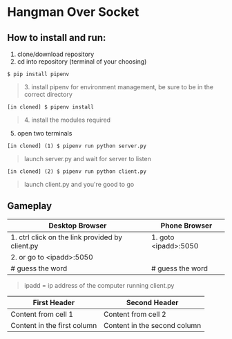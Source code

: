# Hangman Over Socket

## How to install and run:

1. clone/download repository <br>
2. cd into repository (terminal of your choosing)

```$ pip install pipenv```
> 3.&nbsp;install pipenv for environment management, be sure to be in the correct directory

```[in cloned] $ pipenv install```

> 4.&nbsp;install the modules required

5. open two terminals

```[in cloned] (1) $ pipenv run python server.py```

> launch server.py and wait for server to listen 

```[in cloned] (2) $ pipenv run python client.py```

> launch client.py and you're good to go

## Gameplay

Desktop Browser | Phone Browser
--------------- | -------------
1. ctrl click on the link provided by client.py | 1. goto \<ipadd\>:5050
2. or go to \<ipadd\>:5050 | 
\# guess the word | \# guess the word

> ipadd = ip address of the computer running client.py


First Header | Second Header
------------ | -------------
Content from cell 1 | Content from cell 2
Content in the first column | Content in the second column